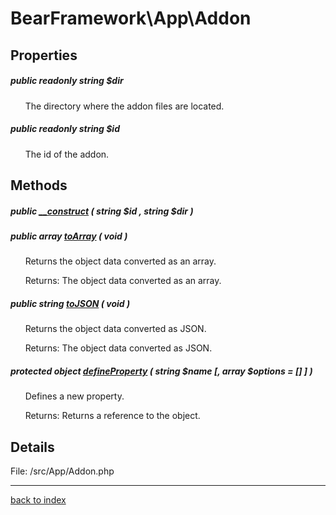 # BearFramework\App\Addon

## Properties

##### public readonly string $dir

&nbsp;&nbsp;&nbsp;&nbsp;&nbsp;&nbsp;The directory where the addon files are located.

##### public readonly string $id

&nbsp;&nbsp;&nbsp;&nbsp;&nbsp;&nbsp;The id of the addon.

## Methods

##### public [__construct](bearframework.app.addon.__construct.method.md) ( string $id , string $dir )

##### public array [toArray](bearframework.app.addon.toarray.method.md) ( void )

&nbsp;&nbsp;&nbsp;&nbsp;&nbsp;&nbsp;Returns the object data converted as an array.

&nbsp;&nbsp;&nbsp;&nbsp;&nbsp;&nbsp;Returns: The object data converted as an array.

##### public string [toJSON](bearframework.app.addon.tojson.method.md) ( void )

&nbsp;&nbsp;&nbsp;&nbsp;&nbsp;&nbsp;Returns the object data converted as JSON.

&nbsp;&nbsp;&nbsp;&nbsp;&nbsp;&nbsp;Returns: The object data converted as JSON.

##### protected object [defineProperty](bearframework.app.addon.defineproperty.method.md) ( string $name [, array $options = [] ] )

&nbsp;&nbsp;&nbsp;&nbsp;&nbsp;&nbsp;Defines a new property.

&nbsp;&nbsp;&nbsp;&nbsp;&nbsp;&nbsp;Returns: Returns a reference to the object.

## Details

File: /src/App/Addon.php

---

[back to index](index.md)

